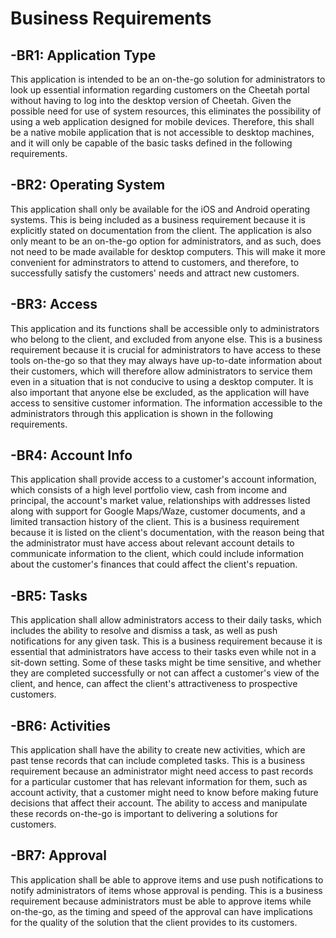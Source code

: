 # Business Requirements

## -**BR1:** Application Type
This application is intended to be an on-the-go solution for administrators to look up essential information regarding customers on the Cheetah portal without having to log into the desktop version of Cheetah. Given the possible need for use of system resources, this eliminates the possibility of using a web application designed for mobile devices. Therefore, this shall be a native mobile application that is not accessible to desktop machines, and it will only be capable of the basic tasks defined in the following requirements.

## -**BR2:** Operating System

This application shall only be available for the iOS and Android operating systems. This is being included as a business requirement because it is explicitly stated on documentation from the client. The application is also only meant to be an on-the-go option for administrators, and as such, does not need to be made available for desktop computers. This will make it more convenient for adminstrators to attend to customers, and therefore, to successfully satisfy the customers' needs and attract new customers.

 ## -**BR3:** Access

This application and its functions shall be accessible only to administrators who belong to the client, and excluded from anyone else. This is a business requirement because it is crucial for administrators to have access to these tools on-the-go so that they may always have up-to-date information about their customers, which will therefore allow administrators to service them even in a situation that is not conducive to using a desktop computer. It is also important that anyone else be excluded, as the application will have access to sensitive customer information. The information accessible to the administrators through this application is shown in the following requirements.

## -**BR4:** Account Info

This application shall provide access to a customer's account information, which consists of a high level portfolio view, cash from income and principal, the account's market value, relationships with addresses listed along with support for Google Maps/Waze, customer documents, and a limited transaction history of the client. This is a business requirement because it is listed on the client's documentation, with the reason being that the administrator must have access about relevant account details to communicate information to the client, which could include information about the customer's finances that could affect the client's repuation.

## -**BR5:** Tasks

This application shall allow administrators access to their daily tasks, which includes the ability to resolve and dismiss a task, as well as push notifications for any given task. This is a business requirement because it is essential that administrators have access to their tasks even while not in a sit-down setting. Some of these tasks might be time sensitive, and whether they are completed successfully or not can affect a customer's view of the client, and hence, can affect the client's attractiveness to prospective customers.

## -**BR6:** Activities

This application shall have the ability to create new activities, which are past tense records that can include completed tasks. This is a business requirement because an administrator might need access to past records for a particular customer that has relevant information for them, such as account activity, that a customer might need to know before making future decisions that affect their account. The ability to access and manipulate these records on-the-go is important to delivering a solutions for customers.

## -**BR7:** Approval

This application shall be able to approve items and use push notifications to notify administrators of items whose approval is pending. This is a business requirement because administrators must be able to approve items while on-the-go, as the timing and speed of the approval can have implications for the quality of the solution that the client provides to its customers.

